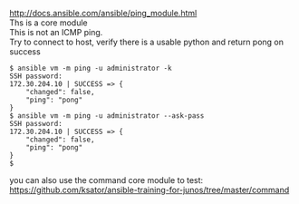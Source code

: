 http://docs.ansible.com/ansible/ping_module.html  
Ths is a core module  
This is not an ICMP ping.   
Try to connect to host, verify there is a usable python and return pong on success  

```
$ ansible vm -m ping -u administrator -k
SSH password: 
172.30.204.10 | SUCCESS => {
    "changed": false, 
    "ping": "pong"
}
$ ansible vm -m ping -u administrator --ask-pass
SSH password: 
172.30.204.10 | SUCCESS => {
    "changed": false, 
    "ping": "pong"
}
$
```

you can also use the command core module to test: https://github.com/ksator/ansible-training-for-junos/tree/master/command  

